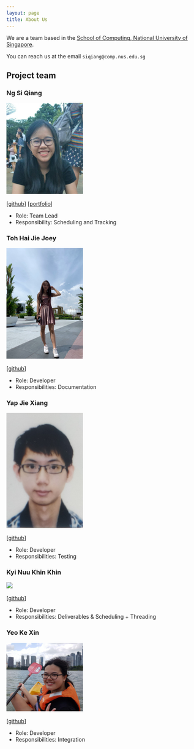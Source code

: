 ```yaml
---
layout: page
title: About Us
---
```


We are a team based in the [School of Computing, National University of Singapore](http://www.comp.nus.edu.sg).

You can reach us at the email `siqiang@comp.nus.edu.sg`

## Project team

### Ng Si Qiang

<img src="images/siqiang-ng.png" width="200px">

[[github](https://github.com/siqiang-ng)]
[[portfolio](team/johndoe.md)]

* Role: Team Lead
* Responsibility: Scheduling and Tracking

### Toh Hai Jie Joey

<img src="images/joeytoh.png" width="200px">

[[github](http://github.com/JoeyToh)]

* Role: Developer
* Responsibilities: Documentation

### Yap Jie Xiang

<img src="images/akgrensoar.png" width="200px">

[[github](https://github.com/akgrenSoar)]

* Role: Developer
* Responsibilities: Testing

### Kyi Nuu Khin Khin

<img src="images/khinkhinn.png" width="200px">

[[github](http://github.com/khinkhinn)]

* Role: Developer
* Responsibilities: Deliverables & Scheduling + Threading

### Yeo Ke Xin

<img src="images/pockii.png" width="200px">

[[github](http://github.com/pockii)]

* Role: Developer
* Responsibilities: Integration

